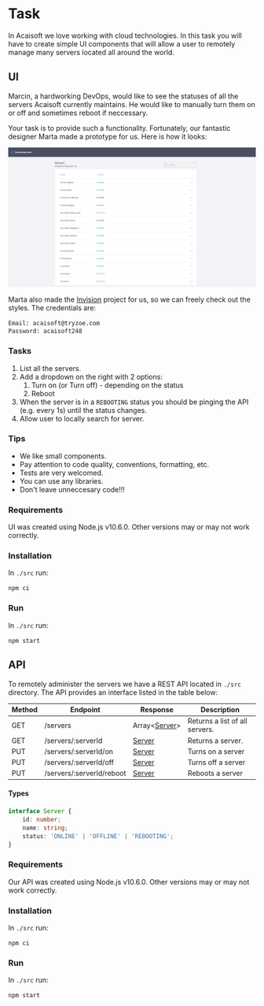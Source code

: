 # Task

In Acaisoft we love working with cloud technologies. In this task you will have to create simple UI components that will allow a user to remotely manage many servers located all around the world.

## UI

Marcin, a hardworking DevOps, would like to see the statuses of all the servers Acaisoft currently maintains. He would like to manually turn them on or off and sometimes reboot if neccessary.

Your task is to provide such a functionality. Fortunately, our fantastic
designer Marta made a prototype for us. Here is how it looks:

![img](./images/server-ui.png)

Marta also made the [Invision](https://www.invisionapp.com/) project for us, so we can freely check out the styles.
The credentials are:
```
Email: acaisoft@tryzoe.com
Password: acaisoft248
```

### Tasks
 1. List all the servers.
 2. Add a dropdown on the right with 2 options:
    1. Turn on (or Turn off) - depending on the status
    2. Reboot
 3. When the server is in a `REBOOTING` status you should be pinging the
    API (e.g. every 1s) until the status changes.
 4. Allow user to locally search for server.

### Tips
 - We like small components.
 - Pay attention to code quality, conventions, formatting, etc.
 - Tests are very welcomed.
 - You can use any libraries.
 - Don't leave unneccesary code!!!

### Requirements

UI was created using Node.js v10.6.0. Other versions may or may not work correctly.

### Installation

In `./src` run:

```shell
npm ci
```

### Run

In `./src` run:

```shell
npm start
```

## API

To remotely administer the servers we have a REST API located in `./src` directory.
The API provides an interface listed in the table below:

| Method | Endpoint | Response | Description |
|---|---|---|---|
| GET | /servers | Array\<[Server](#types)\> | Returns a list of all servers. |
| GET | /servers/:serverId | [Server](#types) | Returns a server. |
| PUT | /servers/:serverId/on | [Server](#types) | Turns on a server |
| PUT | /servers/:serverId/off | [Server](#types) | Turns off a server |
| PUT | /servers/:serverId/reboot | [Server](#types) | Reboots a server |

#### Types
```typescript
interface Server {
    id: number;
    name: string;
    status: 'ONLINE' | 'OFFLINE' | 'REBOOTING';
}
```

### Requirements

Our API was created using Node.js v10.6.0. Other versions may or may not work correctly.

### Installation

In `./src` run:

```shell
npm ci
```

### Run

In `./src` run:

```shell
npm start
```
